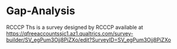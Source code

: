 # Gap-Analysis
RCCCP 
Ths is a survey designed by RCCCP available at https://qfreeaccountssjc1.az1.qualtrics.com/survey-builder/SV_egPum3Ojj8PiZXo/edit?SurveyID=SV_egPum3Ojj8PiZXo
